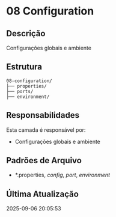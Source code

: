 # 08 Configuration

## Descrição
Configurações globais e ambiente

## Estrutura
```
08-configuration/
├── properties/
├── ports/
├── environment/
```

## Responsabilidades
Esta camada é responsável por:
- Configurações globais e ambiente

## Padrões de Arquivo
- *.properties, *config*, *port*, *environment*

## Última Atualização
2025-09-06 20:05:53
